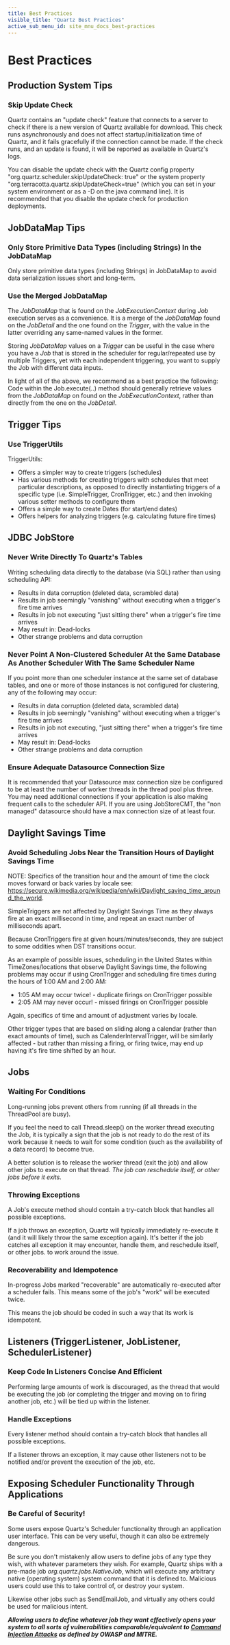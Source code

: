 ```yaml
---
title: Best Practices
visible_title: "Quartz Best Practices"
active_sub_menu_id: site_mnu_docs_best-practices
---
```

# Best Practices


## Production System Tips


### Skip Update Check

Quartz contains an "update check" feature that connects to a server to check if there is a new version of Quartz
available for download.  This check runs asynchronously and does not affect startup/initialization time of Quartz, and
it fails gracefully if the connection cannot be made.  If the check runs, and an update is found, it will be reported
as available in Quartz's logs.

You can disable the update check with the Quartz config property "org.quartz.scheduler.skipUpdateCheck: true" or
the system property "org.terracotta.quartz.skipUpdateCheck=true" (which you can set in your system environment or as
a -D on the java command line).  It is recommended that you disable the update check for production deployments.


## JobDataMap Tips


### Only Store Primitive Data Types (including Strings) In the JobDataMap

Only store primitive data types (including Strings) in JobDataMap to avoid data serialization issues short and long-term.


### Use the Merged JobDataMap

The *JobDataMap* that is found on the *JobExecutionContext* during *Job* execution serves as a convenience.  It is a merge of the *JobDataMap* found on the *JobDetail* and the one found on the *Trigger*, with the value in the latter overriding any same-named values in the former.

Storing *JobDataMap* values on a *Trigger* can be useful in the case where you have a *Job* that is stored in the scheduler for regular/repeated use by multiple Triggers, yet with each independent triggering, you want to supply the Job with different data inputs.

In light of all of the above, we recommend as a best practice the following:  Code within the Job.execute(..) method should generally retrieve values from the *JobDataMap* on found on the *JobExecutionContext*, rather than directly from the one on the *JobDetail*.


## Trigger Tips


### Use TriggerUtils

TriggerUtils:

* Offers a simpler way to create triggers (schedules)
* Has various methods for creating triggers with schedules that meet particular descriptions, as opposed to directly instantiating triggers of a specific type (i.e. SimpleTrigger, CronTrigger, etc.) and then invoking various setter methods to configure them
* Offers a simple way to create Dates (for start/end dates)
* Offers helpers for analyzing triggers (e.g. calculating future fire times)


## JDBC JobStore


### Never Write Directly To Quartz's Tables

Writing scheduling data directly to the database (via SQL) rather than using scheduling API:

* Results in data corruption (deleted data, scrambled data)
* Results in job seemingly "vanishing" without executing when a trigger's fire time arrives
* Results in job not executing "just sitting there" when a trigger's fire time arrives
* May result in: Dead-locks
* Other strange problems and data corruption


### Never Point A Non-Clustered Scheduler At the Same Database As Another Scheduler With The Same Scheduler Name

If you point more than one scheduler instance at the same set of database tables, and one or more of those
instances is not configured for clustering, any of the following may occur:

* Results in data corruption (deleted data, scrambled data)
* Results in job seemingly "vanishing" without executing when a trigger's fire time arrives
* Results in job not executing, "just sitting there" when a trigger's fire time arrives
* May result in: Dead-locks
* Other strange problems and data corruption


### Ensure Adequate Datasource Connection Size

It is recommended that your Datasource max connection size be configured to be at least the number of worker threads in the thread pool plus three.
You may need additional connections if your application is also making frequent calls to the scheduler API.  If you are using JobStoreCMT,
the "non managed" datasource should have a max connection size of at least four.


## Daylight Savings Time


### Avoid Scheduling Jobs Near the Transition Hours of Daylight Savings Time

NOTE: Specifics of the transition hour and the amount of time the clock moves forward or back varies by locale see:
<a href="https://secure.wikimedia.org/wikipedia/en/wiki/Daylight_saving_time_around_the_world">https://secure.wikimedia.org/wikipedia/en/wiki/Daylight_saving_time_around_the_world</a>.

SimpleTriggers are not affected by Daylight Savings Time as they always fire at an exact millisecond in time, and
repeat an exact number of milliseconds apart.

Because CronTriggers fire at given hours/minutes/seconds, they are subject to some oddities when DST transitions
occur.

As an example of possible issues, scheduling in the United States within TimeZones/locations that observe Daylight Savings time,
the following problems may occur if using CronTrigger and scheduling fire times during the hours of 1:00 AM and 2:00 AM:

* 1:05 AM may occur twice! - duplicate firings on CronTrigger possible
* 2:05 AM may never occur! - missed firings on CronTrigger possible

Again, specifics of time and amount of adjustment varies by locale.

Other trigger types that are based on sliding along a calendar (rather than exact amounts of time), such as CalenderIntervalTrigger, will be similarly affected - but rather than missing a firing, or firing twice, may end up having it's fire time shifted by an hour.

## Jobs


### Waiting For Conditions

Long-running jobs prevent others from running (if all threads in the ThreadPool are busy).

If you feel the need to call Thread.sleep() on the worker thread executing the Job, it is typically a sign that
the job is not ready to do the rest of its work because it needs to wait for some condition (such as the availability
of a data record) to become true.

A better solution is to release the worker thread (exit the job) and allow other jobs to execute on that thread.
*The job can reschedule itself, or other jobs before it exits.*


### Throwing Exceptions

A Job's execute method should contain a try-catch block that handles all possible exceptions.

If a job throws an exception, Quartz will typically immediately re-execute it (and it will likely throw the
same exception again).  It's better if the job catches all exception it may encounter, handle them, and reschedule
itself, or other jobs. to work around the issue.


### Recoverability and Idempotence

In-progress Jobs marked "recoverable" are automatically re-executed after a scheduler fails. This means some of the
job's "work" will be executed twice.

This means the job should be coded in such a way that its work is idempotent.


## Listeners (TriggerListener, JobListener, SchedulerListener)


### Keep Code In Listeners Concise And Efficient

Performing large amounts of work is discouraged, as the thread that would be executing the job (or completing the
trigger and moving on to firing another job, etc.) will be tied up within the listener.


### Handle Exceptions

Every listener method should contain a try-catch block that handles all possible exceptions.

If a listener throws an exception, it may cause other listeners not to be notified and/or prevent the execution of the job, etc.


## Exposing Scheduler Functionality Through Applications


### Be Careful of Security!

Some users expose Quartz's Scheduler functionality through an application user interface. This can be very useful,
though it can also be extremely dangerous.

Be sure you don't mistakenly allow users to define jobs of any type they wish, with whatever parameters they wish.
For example, Quartz ships with a pre-made job *org.quartz.jobs.NativeJob*, which will execute any arbitrary
native (operating system) system command that it is defined to.  Malicious users could use this to take control of, or
destroy your system.

Likewise other jobs such as SendEmailJob, and virtually any others could be used for malicious intent.

***Allowing users to define whatever job they want effectively opens your system to all sorts of vulnerabilities
comparable/equivalent to <a href="http://www.owasp.org/index.php/Top_10_2010-A1">Command Injection Attacks</a> as
defined by OWASP and MITRE.***
